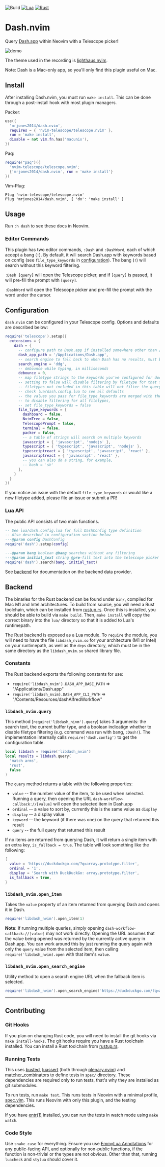 <!-- panvimdoc-ignore-start -->

![Build](https://github.com/mrjones2014/dash.nvim/actions/workflows/lint-check-test.yml/badge.svg) [![Lua](https://img.shields.io/badge/Made%20With-Lua-blue)](https://www.lua.org) [![Rust](https://img.shields.io/badge/Made%20With-Rust-red)](https://www.rust-lang.org)

<!-- panvimdoc-ignore-end -->

# Dash.nvim

Query [Dash.app](https://kapeli.com/dash) within Neovim with a Telescope picker!

<!-- panvimdoc-ignore-start -->

![demo](./images/demo.gif)

The theme used in the recording is [lighthaus.nvim](https://github.com/mrjones2014/lighthaus.nvim).

<!-- panvimdoc-ignore-end -->

Note: Dash is a Mac-only app, so you'll only find this plugin useful on Mac.

## Install

After installing Dash.nvim, you must run `make install`. This can be done through a post-install hook with most plugin managers.

Packer:

```lua
use({
  'mrjones2014/dash.nvim',
  requires = { 'nvim-telescope/telescope.nvim' },
  run = 'make install',
  disable = not vim.fn.has('macunix'),
})
```

Paq:

```lua
require("paq")({
  'nvim-telescope/telescope.nvim';
  {'mrjones2014/dash.nvim', run = 'make install'}
})
```

Vim-Plug:

```VimL
Plug 'nvim-telescope/telescope.nvim'
Plug 'mrjones2014/dash.nvim', { 'do': 'make install' }
```

## Usage

<!-- panvimdoc-ignore-start -->

Run `:h dash` to see these docs in Neovim.

<!-- panvimdoc-ignore-end -->

### Editor Commands

This plugin has two editor commands, `:Dash` and `:DashWord`, each of which accept a bang (`!`). By default, it will
search Dash.app with keywords based on config (see `file_type_keywords` in [configuration](#configuration)). The bang (`!`)
will search without this keyword filtering.

`:Dash [query]` will open the Telescope picker, and if `[query]` is passed, it will pre-fill the prompt with `[query]`.

`:DashWord` will open the Telescope picker and pre-fill the prompt with the word under the cursor.

## Configuration

`dash.nvim` can be configured in your Telescope config. Options and defaults are described below:

```lua
require('telescope').setup({
  extensions = {
    dash = {
      -- configure path to Dash.app if installed somewhere other than /Applications/Dash.app
      dash_app_path = '/Applications/Dash.app',
      -- search engine to fall back to when Dash has no results, must be one of: 'ddg', 'duckduckgo', 'startpage', 'google'
      search_engine = 'ddg',
      -- debounce while typing, in milliseconds
      debounce = 0,
      -- map filetype strings to the keywords you've configured for docsets in Dash
      -- setting to false will disable filtering by filetype for that filetype
      -- filetypes not included in this table will not filter the query by filetype
      -- check lua/dash.config.lua to see all defaults
      -- the values you pass for file_type_keywords are merged with the defaults
      -- to disable filtering for all filetypes,
      -- set file_type_keywords = false
      file_type_keywords = {
        dashboard = false,
        NvimTree = false,
        TelescopePrompt = false,
        terminal = false,
        packer = false,
        -- a table of strings will search on multiple keywords
        javascript = { 'javascript', 'nodejs' },
        typescript = { 'typescript', 'javascript', 'nodejs' },
        typescriptreact = { 'typescript', 'javascript', 'react' },
        javascriptreact = { 'javascript', 'react' },
        -- you can also do a string, for example,
        -- bash = 'sh'
      },
    }
  }
})
```

If you notice an issue with the default `file_type_keywords` or would like a new filetype added, please file an issue or submit a PR!

### Lua API

The public API consists of two main functions.

```lua
-- See lua/dash.config.lua for full DashConfig type definition
-- Also described in configuration section below
---@param config DashConfig
require('dash').setup(config)
```

```lua
---@param bang boolean @bang searches without any filtering
---@param initial_text string @pre-fill text into the telescope picker
require('dash').search(bang, initial_text)
```

See [backend](#Backend) for documentation on the backend data provider.

## Backend

The binaries for the Rust backend can be found under `bin/`, compiled for Mac M1 and Intel architectures.
To build from source, you will need a Rust toolchain, which can be installed from [rustup.rs](https://rustup.rs).
Once this is installed, you should be able to build via `make build`. Then, `make install` will copy the correct
binary into the `lua/` directory so that it is added to Lua's runtimepath.

The Rust backend is exposed as a Lua module. To `require` the module, you will need to have the file `libdash_nvim.so` for your architecture (M1 or Intel)
on your runtimepath, as well as the `deps` directory, which must be in the same directory as the `libdash_nvim.so` shared library file.

### Constants

The Rust backend exports the following constants for use:

- `require('libdash_nvim').DASH_APP_BASE_PATH` => "/Applications/Dash.app"
- `require('libdash_nvim).DASH_APP_CLI_PATH` => "/Contents/Resources/dashAlfredWorkflow"

### `libdash_nvim.query`

This method (`require('libdash_nivm').query`) takes 3 arguments: the search text, the current buffer type,
and a boolean indicatign whether to disable filetype filtering (e.g. command was run with bang, `:Dash!`).
The implementation internally calls `require('dash.config')` to get the configuration table.

```lua
local libdash = require('libdash_nvim')
local results = libdash.query(
  'match arms',
  'rust',
  false
)
```

The `query` method returns a table with the following properties:

- `value` -- the number value of the item, to be used when selected. Running a query, then opening the URL `dash-workflow-callback://[value]` will open the selected item in Dash.app
- `ordinal` -- a value to sort by, currently this is the same value as `display`
- `display` -- a display value
- `keyword` -- the keyword (if there was one) on the query that returned this result
- `query` -- the full query that returned this result

If no items are returned from querying Dash, it will return a single item with an extra key, `is_fallback = true`. The table will look something like the following:

```lua
{
  value = 'https://duckduckgo.com/?q=array.prototype.filter',
  ordinal = '1',
  display = 'Search with DuckDuckGo: array.prototype.filter',
  is_fallback = true,
}
```


### `libdash_nvim.open_item`

Takes the `value` property of an item returned from querying Dash and opens it in Dash.

```lua
require('libdash_nvim').open_item(1)
```

**Note:** if running multiple queries, simply opening `dash-workflow-callback://[value]` may not work directly. Opening the URL assumes that
the value being opened was returned by the currently active query in Dash.app. You can work around this by just running the query again with
only the `query` value from the selected item, then calling `require('libdash_nvim).open` with that item's `value`.

### `libdash_nvim.open_search_engine`

Utility method to open a search engine URL when the fallback item is selected.

```lua
require('libdash_nvim').open_search_engine('https://duckduckgo.com/?q=array.prototype.filter')
```

---

## Contributing

### Git Hooks

If you plan on changing Rust code, you will need to install the git hooks via `make install-hooks`.
The git hooks require you have a Rust toolchain installed. You can install a Rust toolchain from
[rustup.rs](https://rustup.rs).

### Running Tests

This uses [busted](https://github.com/Olivine-Labs/busted), [luassert](https://github.com/Olivine-Labs/luassert) (both through
[plenary.nvim](https://github.com/nvim-lua/plenary.nvim)) and [matcher_combinators](https://github.com/m00qek/matcher_combinators.lua) to
define tests in `spec/` directory. These dependencies are required only to run
tests, that's why they are installed as git submodules.

To run tests, run `make test`. This runs tests in Neovim with a minimal profile,
[spec.vim](./spec/spec.vim). This runs Neovim with only this plugin, and the testing dependencies.

If you have [entr(1)](https://eradman.com/entrproject/) installed, you can run the tests in watch mode
using `make watch`.

### Code Style

Use `snake_case` for everything. Ensure you use [EmmyLua Annotations](https://github.com/sumneko/lua-language-server/wiki/EmmyLua%2DAnnotations)
for any public-facing API, and optionally for non-public functions, if the function is non-trivial or the types are not obvious.
Other than that, running `luacheck` and `stylua` should cover it.
